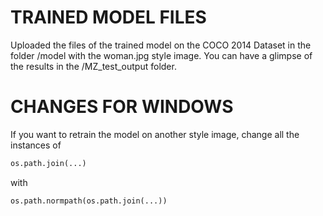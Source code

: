 # TRAINED MODEL FILES
Uploaded the files of the trained model on the COCO 2014 Dataset in the folder /model with the woman.jpg style image.
You can have a glimpse of the results in the /MZ_test_output folder.

# CHANGES FOR WINDOWS
If you want to retrain the model on another style image, change all the instances of

```python
os.path.join(...)
```

with
```python
os.path.normpath(os.path.join(...))
```
